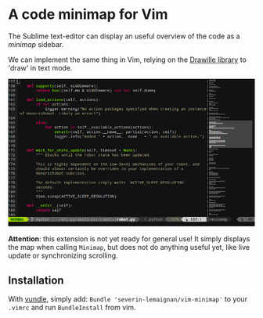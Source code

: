 A code minimap for Vim
======================

The Sublime text-editor can display an useful overview of the code as a
*minimap* sidebar.

We can implement the same thing in Vim, relying on the [Drawille
library](https://github.com/asciimoo/drawille) to 'draw' in text mode.

![Code minimap in Vim](minimap.png)

**Attention**: this extension is not yet ready for general use! It simply
displays the map when calling `Minimap`, but does not do anything useful
yet, like live update or synchronizing scrolling.

Installation
------------

With [vundle](https://github.com/gmarik/Vundle.vim), simply add: `Bundle
'severin-lemaignan/vim-minimap'` to your `.vimrc` and run `BundleInstall` from
vim.

